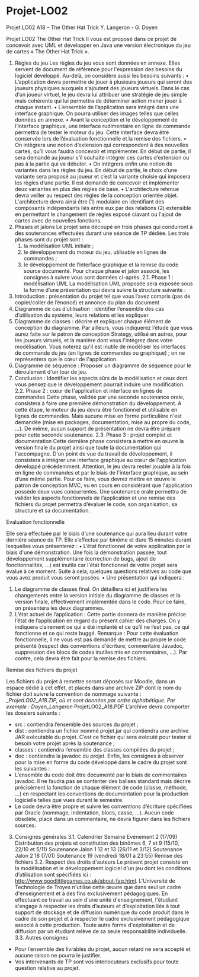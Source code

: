 # Projet-LO02
Projet LO02 A18 – The Other Hat Trick Y. Langeron - G. Doyen

Projet LO02
The Other Hat Trick
 Il vous est proposé dans ce projet de concevoir avec UML et développer en Java une version
 électronique du jeu de cartes « The Other Hat Trick ».
1. Règles du jeu
 Les règles du jeu vous sont données en annexe. Elles servent de document de référence pour
 l'expression des besoins du logiciel développé.
 Au-delà, on considère aussi les besoins suivants :
  • L’application devra permettre de jouer à plusieurs joueurs qui seront des joueurs physiques
  auxquels s'ajoutent des joueurs virtuels. Dans le cas d’un joueur virtuel, le jeu devra lui
  attribuer une stratégie de jeu simple mais cohérente qui lui permettra de déterminer action
  mener jouer à chaque instant.
  • L’ensemble de l’application sera intégré dans une interface graphique. On pourra utiliser des
  images telles que celles données en annexe.
  • Avant la conception et le développement de l’interface graphique, une interface
  rudimentaire en ligne de commande permettra de tester le moteur du jeu. Cette interface
  devra être conservée lors de l’évaluation fonctionnelle et la remise des fichiers.
  • On intègrera une notion d’extension qui correspondent à des nouvelles cartes, qu’il vous
  faudra concevoir et implémenter. En début de partie, il sera demandé au joueur s’il souhaite
  intégrer ces cartes d’extension ou pas à la partie qui va débuter.
  • On intègrera enfin une notion de variantes dans les règles du jeu. En début de partie, le
  choix d’une variante sera proposé au joueur et c’est la variante choisie qui imposera les
  règles d’une partie. Il est demandé de concevoir et implémenter deux variantes en plus des
  règles de base.
  • L'architecture retenue devra veiller au respect des règles de la conception orientée objet.
  L'architecture devra ainsi être (1) modulaire en identifiant des composants indépendants liés
  entre eux par des relations (2) extensible en permettant le changement de règles exposé ciavant
  ou l'ajout de cartes avec de nouvelles fonctions.
2. Phases et jalons
  Le projet sera découpé en trois phases qui conduiront à des soutenances effectuées durant une
  séance de TP dédiée. Les trois phases sont du projet sont :
   1. la modélisation UML initiale ;
   2. le développement du moteur du jeu, utilisable en lignes de commandes ;
   3. le développement de l’interface graphique et la remise du code source documenté.
  Pour chaque phase et jalon associé, les consignes à suivre vous sont données ci-après.
 2.1. Phase 1 : modélisation UML
 La modélisation UML proposée sera exposée sous la forme d’une présentation qui devra suivre la
 structure suivante :
  1. Introduction : présentation du projet tel que vous l’avez compris (pas de copier/coller de
  l’énoncé) et annonce du plan du document
  2. Diagramme de cas d’utilisation : identifier l’ensemble des cas d’utilisation du système, leurs
  relations et les expliquer.
  3. Diagramme de classes : décrire et expliquer chaque élément de conception du diagramme.
  Par ailleurs, vous indiquerez l’étude que vous aurez faite sur le patron de conception
  Strategy, utilisé en autres, pour les joueurs virtuels, et la manière dont vous l'intégrez dans
  votre modélisation. Vous noterez qu'il est inutile de modéliser les interfaces de commande
  du jeu (en lignes de commandes ou graphique) ; on ne représentera que le cœur de
  l'application.
  4. Diagramme de séquence : Proposer un diagramme de séquence pour le déroulement d'un
  tour de jeu.
  5. Conclusion : Identifier les aspects sûrs de la modélisation et ceux dont vous pensez que le
  développement pourrait induire une modification.
 2.2. Phase 2 : cœur de l'application et interface en lignes de commandes
  Cette phase, validée par une seconde soutenance orale, consistera à faire une première
  démonstration du développement. A cette étape, le moteur du jeu devra être fonctionnel et utilisable
  en lignes de commandes. Mais aucune mise en forme particulière n'est demandée (mise en
  packages, documentation, mise au propre du code, …). De même, aucun support de présentation ne
  devra être préparé pour cette seconde soutenance.
 2.3. Phase 3 : projet complet et documentation
  Cette dernière phase consistera à mettre en œuvre la version finale du projet ainsi que toute la
  documentation qui l'accompagne. D'un point de vue du travail de développement, il consistera à
  intégrer une interface graphique au cœur de l'application développé précédemment. Attention, le jeu
  devra rester jouable à la fois en ligne de commandes et par le biais de l'interface graphique, au sein
  d’une même partie. Pour ce faire, vous devrez mettre en œuvre le patron de conception MVC, vu en
  cours en considérant que l'application possède deux vues concurrentes.
  Une soutenance orale permettra de valider les aspects fonctionnels de l’application et une remise
  des fichiers du projet permettra d’évaluer le code, son organisation, sa structure et sa
  documentation.
  
Evaluation fonctionnelle

 Elle sera effectuée par le biais d’une soutenance qui aura lieu durant votre dernière séance de TP.
 Elle s’effectue par binôme et dure 15 minutes durant lesquelles vous présenterez :
  • L’état fonctionnel de votre application par le biais d'une démonstration. Une fois la
  démonstration passée, tout développement supplémentaire (correction de bugs, ajout de
  fonctionnalités, …) est inutile car l'état fonctionnel de votre projet sera évalué à ce moment.
  Suite à cela, quelques questions relatives au code que vous avez produit vous seront posées.
  • Une présentation qui indiquera :
   1. Le diagramme de classes final. On détaillera ici et justifiera les changements entre la
   version initiale du diagramme de classes et la version finale, effectivement implémentée
   dans le code. Pour ce faire, on présentera les deux diagrammes.
   2. L’état actuel de l’application : Cette partie donnera de manière précise l’état de
   l’application en regard du présent cahier des charges. On y indiquera clairement ce qui a
   été implanté et ce qu’il ne l’est pas, ce qui fonctionne et ce qui reste buggé.
   Remarque : Pour cette évaluation fonctionnelle, il ne vous est pas demandé de mettre au propre le
   code présenté (respect des conventions d'écriture, commentaire Javadoc, suppression des blocs de
   codes inutiles mis en commentaires, …). Par contre, cela devra être fait pour la remise des fichiers.

Remise des fichiers du projet

 Les fichiers du projet à remettre seront déposés sur Moodle, dans un espace dédié à cet effet, et
 placés dans une archive ZIP dont le nom du fichier doit suivre la convention de nommage suivante :
 <Nom1>_<Nom2>_ProjetLO02_A18.ZIP, où <Nom1> et <Nom2> sont données par ordre
 alphabétique. Par exemple : Doyen_Langeron_ ProjetLO02_A18.PDF
 L’archive devra comporter les dossiers suivants :
  - src : contiendra l’ensemble des sources du projet ;
  - dist : contiendra un fichier nommé projet.jar qui contiendra une archive JAR exécutable
  du projet. C’est ce fichier qui sera exécuté pour tester si besoin votre projet après la
  soutenance ;
  - classes : contiendra l’ensemble des classes compilées du projet ;
  - doc : contiendra la javadoc du projet.
 Enfin, les consignes à observer pour la mise en forme du code développé dans le cadre du projet
 sont les suivantes :
  - L’ensemble du code doit être documenté par le biais de commentaires javadoc. Il ne faudra
  pas se contenter des balises standard mais décrire précisément la fonction de chaque élément
  de code (classe, méthode, …) en respectant les conventions de documentation pour la
  production logicielle telles que vues durant le semestre.
  - Le code devra être propre et suivre les conventions d’écriture spécifiées par Oracle
  (nommage, indentation, blocs, casse, …). Aucun code obsolète, placé dans un commentaire,
  ne devra figurer dans les fichiers sources.
3. Consignes générales
 3.1. Calendrier
  Semaine Evénement
  2 (17/09) Distribution des projets et constitution des binômes
  6, 7 et 9 (15/10, 22/10 et 5/11) Soutenance Jalon 1
  12 et 13 (26/11 et 3/12) Soutenance Jalon 2
  18 (7/01) Soutenance
  19 (vendredi 18/01 à 23:55) Remise des fichiers
 3.2. Respect des droits d'auteurs
  Le présent projet consiste en la modélisation et le développement logiciel d'un jeu dont les
  conditions d’utilisation sont spécifiées ici : http://www.goodlittlegames.co.uk/about-faq.html.
  L'Université de Technologie de Troyes n'utilise cette œuvre que dans seul un cadre d'enseignement
  et à des fins exclusivement pédagogiques. En effectuant ce travail au sein d'une unité
  d'enseignement, l'étudiant s'engage à respecter les droits d’auteurs et d’exploitation liés à tout
  support de stockage et de diffusion numérique du code produit dans le cadre de son projet et à
  respecter le cadre exclusivement pédagogique associé à cette production. Toute autre forme
  d'exploitation et de diffusion par un étudiant relève de sa seule responsabilité individuelle.
 3.3. Autres consignes
  - Pour l’ensemble des livrables du projet, aucun retard ne sera accepté et aucune raison ne
  pourra le justifier.
  - Vos intervenants de TP sont vos interlocuteurs exclusifs pour toute question relative au
  projet.
